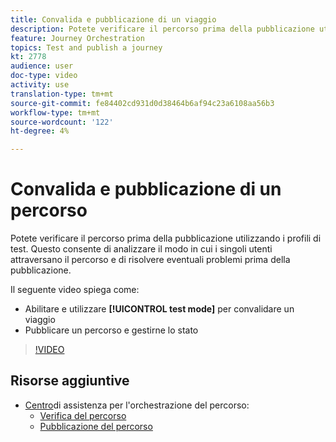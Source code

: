 ```yaml
---
title: Convalida e pubblicazione di un viaggio
description: Potete verificare il percorso prima della pubblicazione utilizzando i profili di test. Questo consente di analizzare il flusso di individui nel percorso e di risolvere eventuali problemi prima della pubblicazione.
feature: Journey Orchestration
topics: Test and publish a journey
kt: 2778
audience: user
doc-type: video
activity: use
translation-type: tm+mt
source-git-commit: fe84402cd931d0d38464b6af94c23a6108aa56b3
workflow-type: tm+mt
source-wordcount: '122'
ht-degree: 4%

---
```



# Convalida e pubblicazione di un percorso

Potete verificare il percorso prima della pubblicazione utilizzando i profili di test. Questo consente di analizzare il modo in cui i singoli utenti attraversano il percorso e di risolvere eventuali problemi prima della pubblicazione.

Il seguente video spiega come:

* Abilitare e utilizzare **[!UICONTROL test mode]** per convalidare un viaggio
* Pubblicare un percorso e gestirne lo stato

>[!VIDEO](https://video.tv.adobe.com/v/30066?quality=12)

## Risorse aggiuntive

* [Centro](https://docs.adobe.com/content/help/en/journeys/using/journey-orchestration-home.html)di assistenza per l&#39;orchestrazione del percorso:
   * [Verifica del percorso](https://docs.adobe.com/content/help/en/journeys/using/building-journeys/journeytesting.html)
   * [Pubblicazione del percorso](https://docs.adobe.com/content/help/en/journeys/using/building-journeys/journeypublication.html)
